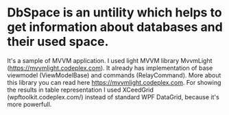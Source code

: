 # DbSpace is an untility which helps to get information about databases and their used space.
It's a sample of MVVM application. I used light MVVM library MvvmLight (https://mvvmlight.codeplex.com). It already has implementation of base viewmodel (ViewModelBase) and commands (RelayCommand). More about this library you can read here https://mvvmlight.codeplex.com. For showing the results in table representation I used XCeedGrid (wpftoolkit.codeplex.com/) instead of standard WPF DataGrid, because it's more powerfull.
